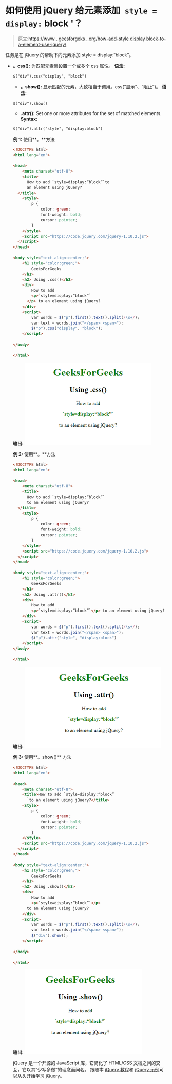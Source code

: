 # 如何使用 jQuery 给元素添加` style = display:` block '？

> 原文:[https://www . geesforgeks . org/how-add-style display block-to-a-element-use-jquery/](https://www.geeksforgeeks.org/how-to-add-styledisplayblock-to-an-element-using-jquery/)

任务是在 jQuery 的帮助下向元素添加 style = display:“block”。

*   **。css():** 为匹配元素集设置一个或多个 css 属性。
    **语法:**

    ```html
    $("div").css("display", "block")
    ```

    *   **。show():** 显示匹配的元素，大致相当于调用。css(“显示”、“阻止”)。
    **语法:**

    ```html
    $("div").show()
    ```

    *   **.attr():** Set one or more attributes for the set of matched elements.
    **Syntax:**

    ```html
    $("div").attr("style", "display:block")
    ```

    **例 1:** 使用**。**方法

    ```html
    <!DOCTYPE html>
    <html lang="en">

    <head>
        <meta charset="utf-8">
        <title>
          How to add `style=display:“block”`to
          an element using jQuery?
      </title>
        <style>
            p {
                color: green;
                font-weight: bold;
                cursor: pointer;
            }
        </style>
        <script src="https://code.jquery.com/jquery-1.10.2.js">
      </script>
    </head>

    <body style="text-align:center;">
        <h1 style="color:green;">  
            GeeksForGeeks 
        </h1>
        <h2> Using .css()</h2>
        <div>
            How to add
            <p>`style=display:“block”`
          </p> to an element using jQuery?
        </div>
        <script>
            var words = $("p").first().text().split(/\s+/);
            var text = words.join("</span> <span>");
            $("p").css("display", "block");
        </script>

    </body>

    </html>
    ```

    **输出:**
    ![](img/f0cfb0fbdf79a158eb2f057b2c7e1960.png)

    **例 2:** 使用**。**方法

    ```html
    <!DOCTYPE html>
    <html lang="en">

    <head>
        <meta charset="utf-8">
        <title>
          How to add `style=display:“block”`
          to an element using jQuery?
      </title>
        <style>
            p {
                color: green;
                font-weight: bold;
                cursor: pointer;
            }
        </style>
        <script src="https://code.jquery.com/jquery-1.10.2.js">
      </script>
    </head>

    <body style="text-align:center;">
        <h1 style="color:green;">  
            GeeksForGeeks 
        </h1>
        <h2> Using .attr()</h2>
        <div>
            How to add
            <p>`style=display:“block”`</p> to an element using jQuery?
        </div>
        <script>
            var words = $("p").first().text().split(/\s+/);
            var text = words.join("</span> <span>");
            $("p").attr("style", "display:block")
        </script>
    </body>

    </html>
    ```

    **输出:**
    ![](img/cc31abd5cb7f8aa9eca9664d2c064492.png)

    **例 3:** 使用**。show()** 方法

    ```html
    <!DOCTYPE html>
    <html lang="en">

    <head>
        <meta charset="utf-8">
        <title>How to add `style=display:“block”
          `to an element using jQuery?</title>
        <style>
            p {
                color: green;
                font-weight: bold;
                cursor: pointer;
            }
        </style>
        <script src="https://code.jquery.com/jquery-1.10.2.js">
      </script>
    </head>

    <body style="text-align:center;">
        <h1 style="color:green;">  
            GeeksForGeeks 
        </h1>
        <h2> Using .show()</h2>
        <div>
            How to add
            <p>`style=display:“block”`</p>
          to an element using jQuery?
        </div>
        <script>
            var words = $("p").first().text().split(/\s+/);
            var text = words.join("</span> <span>");
            $("div").show();
        </script>

    </body>

    </html>
    ```

    **输出:**
    ![](img/04cb519de464c83b22f3124e8731a8b0.png)

    jQuery 是一个开源的 JavaScript 库，它简化了 HTML/CSS 文档之间的交互，它以其“少写多做”的理念而闻名。
    跟随本 [jQuery 教程](https://www.geeksforgeeks.org/jquery-tutorials/)和 [jQuery 示例](https://www.geeksforgeeks.org/jquery-examples/)可以从头开始学习 jQuery。